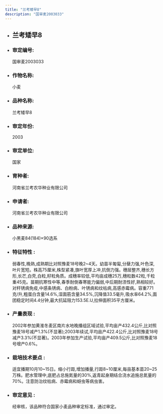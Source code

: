 ```yaml
---
title: "兰考矮早8"
description: "国审麦2003033"
---
```

* ## 兰考矮早8
* ###  审定编号:  
   国审麦2003033

*  ### 作物名称:  
   小麦

*   ###  品种名称: 
    兰考矮早8

*   ### 审定年份: 
    2003

*   ### 审定单位:  
    国家

*   ### 育种者:  
    河南省兰考农华种业有限公司

*   ### 申请者:  
    河南省兰考农华种业有限公司

*   ### 品种来源:  
    小黑麦84(184)×90选系

*   ### 特征特性 : 
    弱春性,晚熟,成熟期比对照豫麦18号晚2~4天。幼苗半匍匐,分蘖力强,叶色深,叶片宽短。株高75厘米,株型紧凑,旗叶宽厚上冲,抗倒力强。穗层整齐,穗长方形,长芒,白壳,白粒,籽粒角质。成穗率较低,平均亩成穗25万,穗粒数42粒,千粒重45克。苗期抗寒性中等,春季耐倒春寒能力偏弱,中后期耐渍性好,熟相较好。对秆锈病免疫,中感条锈病、白粉病、叶锈病和纹枯病,高感赤霉病。容重771克/升,粗蛋白含量14.6%,湿面筋含量34.5%,沉降值33.5毫升,吸水率64.2%,面团稳定时间4.4分钟,最大抗延阻力153.5E.U,拉伸面积35平方厘米。

*   ### 产量表现 : 
    2002年参加黄淮冬麦区南片水地晚播组区域试验,平均亩产432.4公斤,比对照豫麦18号减产1.3%(不显著);2003年续试,平均亩产422.4公斤,比对照豫麦18号减产3.3%(不显著)。2003年参加生产试验,平均亩产409.5公斤,比对照豫麦18号增产0.6%。

*   ### 栽培技术要点 : 
    适宜播期10月10~15日。缩小行距,增加播量,行距8~10厘米,每亩基本苗20~25万株。肥水管理中,底肥占总施氮量的30%,返青起身期结合浇水追施总氮量的70%。注意防治纹枯病、赤霉病和蚜虫等病虫害。

*   ### 审定意见 : 
    经审核，该品种符合国家小麦品种审定标准，通过审定。
